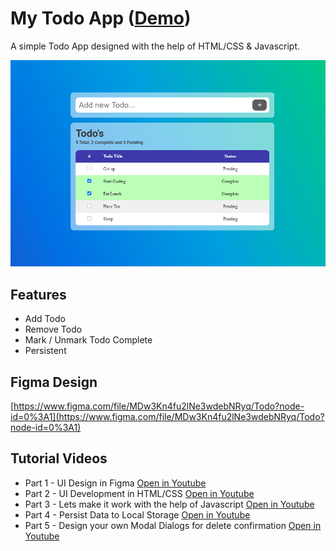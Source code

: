 # My Todo App ([Demo](https://softon.github.io/todoapp))

A simple Todo App designed with the help of HTML/CSS & Javascript.

![My Todo App](images/todoapp.png)

## Features
- Add Todo
- Remove Todo
- Mark / Unmark Todo Complete
- Persistent

## Figma Design
[https://www.figma.com/file/MDw3Kn4fu2lNe3wdebNRyq/Todo?node-id=0%3A1](https://www.figma.com/file/MDw3Kn4fu2lNe3wdebNRyq/Todo?node-id=0%3A1)

## Tutorial Videos
- Part 1 - UI Design in Figma [Open in Youtube](https://youtu.be/B9P1nCaW2v8)
- Part 2 - UI Development in HTML/CSS [Open in Youtube](https://youtu.be/87Y64P1zkfk)
- Part 3 - Lets make it work with the help of Javascript [Open in Youtube](https://youtu.be/z1NbZ2Qus4k)
- Part 4 - Persist Data to Local Storage [Open in Youtube](https://youtu.be/Trrypus5nsU)
- Part 5 - Design your own Modal Dialogs for delete confirmation [Open in Youtube](https://youtu.be/VFwCKs6AuNU)